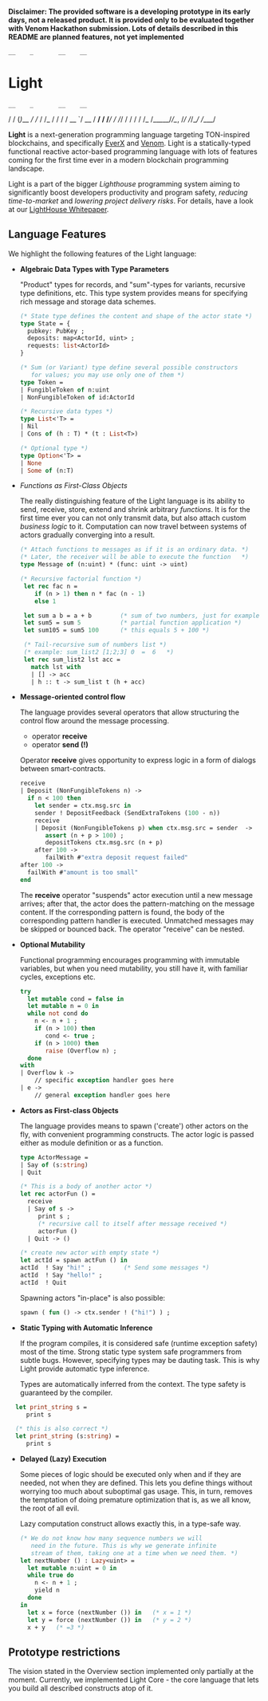 **Disclaimer: The provided software  is a developing prototype in its
early days, not a released product.  It is provided only to be
evaluated together with  Venom Hackathon submission.   Lots of  details
described in this README are planned features, not yet implemented**

    __    _       __    __
# Light

    __    _       __    __
   / /   (_)___ _/ /_  / /_
  / /   / / __ `/ __ \/ __/
 / /___/ / /_/ / / / / /_
/_____/_/\__, /_/ /_/\__/
        /____/


**Light**   is  a   next-generation  programming   language  targeting
TON-inspired blockchains, and specifically [EverX](https://everscale.network/)
and [Venom](https://venom.network/). Light is
a   statically-typed  functional   reactive  actor-based   programming
language with  lots of features  coming for the  first time ever  in a
modern blockchain programming landscape.

Light  is a  part of the bigger _Lighthouse_  programming system  aiming to
significantly boost developers productivity and program safety,
_reducing time-to-market_ and _lowering project delivery risks_.
For details, have a look at our [LightHouse Whitepaper](https://docs.google.com/document/d/1v5oPb1T8g-Vd-OBStiSlsjDg3VuqJCJdq3loqoc8KoY/edit#).

## Language Features

We highlight the following features of the Light language:

* **Algebraic Data Types with Type Parameters**

  "Product" types for records,  and "sum"-types for variants, recursive
  type  definitions,   etc.  This  type  system   provides  means  for
  specifying rich message and storage data schemes.

  ```OCaml
  (* State type defines the content and shape of the actor state *)
  type State = {
    pubkey: PubKey ;
    deposits: map<ActorId, uint> ;
    requests: list<ActorId>
  }

  (* Sum (or Variant) type define several possible constructors
     for values; you may use only one of them *)
  type Token =
  | FungibleToken of n:uint
  | NonFungibleToken of id:ActorId

  (* Recursive data types *)
  type List<'T> =
  | Nil
  | Cons of (h : T) * (t : List<T>)

  (* Optional type *)
  type Option<'T> =
  | None
  | Some of (n:T)
  ```

* *Functions as First-Class Objects*

  The  really distinguishing  feature  of the  Light  language is  its
  ability  to  send,  receive,  store,  extend  and  shrink  arbitrary
  *functions*.   It is  for  the  first time  ever  you  can not  only
  transmit  data,  but also  attach  custom  *business logic*  to  it.
  Computation  can  now travel  between  systems  of actors  gradually
  converging into a result.

  ```OCaml
  (* Attach functions to messages as if it is an ordinary data. *)
  (* Later, the receiver will be able to execute the function   *)
  type Message of (n:uint) * (func: uint -> uint)

  (* Recursive factorial function *)
   let rec fac n =
      if (n > 1) then n * fac (n - 1)
      else 1

   let sum a b = a + b        (* sum of two numbers, just for example *)
   let sum5 = sum 5           (* partial function application *)
   let sum105 = sum5 100      (* this equals 5 + 100 *)

   (* Tail-recursive sum of numbers list *)
   (* example: sum_list2 [1;2;3] 0  =  6   *)
   let rec sum_list2 lst acc =
     match lst with
     | [] -> acc
     | h :: t -> sum_list t (h + acc)
  ```

* **Message-oriented control flow**

  The language  provides several operators that  allow structuring the
  control flow around the message processing.
  - operator **receive**
  - operator **send (!)**

  Operator **receive** gives opportunity to express logic in a form of dialogs
  between smart-contracts.

  ```OCaml
  receive
  | Deposit (NonFungibleTokens n) ->
    if n < 100 then
      let sender = ctx.msg.src in
      sender ! DepositFeedback (SendExtraTokens (100 - n))
      receive
      | Deposit (NonFungibleTokens p) when ctx.msg.src = sender  ->
         assert (n + p > 100) ;
         depositTokens ctx.msg.src (n + p)
      after 100 ->
         failWith #"extra deposit request failed"
  after 100 ->
    failWith #"amount is too small"
  end
  ```

  The **receive** operator "suspends" actor  execution until a new message
  arrives;  after  that, the  actor  does  the pattern-matching  on  the
  message content.  If the corresponding  pattern is found, the  body of
  the corresponding pattern handler  is executed. Unmatched messages may
  be skipped or bounced back. The operator "receive" can be nested.

* **Optional Mutability**

  Functional   programming  encourages   programming  with   immutable
  variables, but  when you  need mutability, you  still have  it, with
  familiar cycles, exceptions etc.

  ```OCaml
  try
    let mutable cond = false in
    let mutable n = 0 in
    while not cond do
      n <- n + 1 ;
      if (n > 100) then
         cond <- true ;
      if (n > 1000) then
         raise (Overflow n) ;
    done
  with
  | Overflow k ->
      // specific exception handler goes here
  | e ->
      // general exception handler goes here
  ```

* **Actors as First-class Objects**

   The language provides means to spawn ('create') other actors on the
   fly,  with convenient  programming constructs.  The actor  logic is
   passed either as module definition or as a function.

   ```OCaml
   type ActorMessage =
   | Say of (s:string)
   | Quit

   (* This is a body of another actor *)
   let rec actorFun () =
     receive
     | Say of s ->
        print s ;
        (* recursive call to itself after message received *)
        actorFun ()
     | Quit -> ()

   (* create new actor with empty state *)
   let actId = spawn actFun () in
   actId  ! Say "hi!" ;         (* Send some messages *)
   actId  ! Say "hello!" ;
   actId  ! Quit

   ```

   Spawning actors "in-place" is also possible:
   ```OCaml
   spawn ( fun () -> ctx.sender ! ("hi!") ) ;
   ```


* **Static Typing with Automatic Inference**

  If the program compiles, it is considered safe (runtime exception safety)
  most of the time. Strong static type system safe programmers from subtle bugs.
  However, specifying types may be dauting task. This is why Light provide
  automatic type inference.

  Types are automatically  inferred from the context.  The type safety
  is guaranteed by the compiler.

```OCaml
  let print_string s =
     print s

  (* this is also correct *)
  let print_string (s:string) =
     print s
```

* **Delayed (Lazy) Execution**

  Some pieces  of logic should be  executed only when and  if they are
  needed,  not when  they are  defined.  This  lets you  define things
  without worrying too much about suboptimal gas usage. This, in turn,
  removes the temptation  of doing premature optimization  that is, as
  we all know, the root of all evil.

  Lazy computation construct allows exactly this, in a type-safe way.

  ```OCaml
  (* We do not know how many sequence numbers we will
     need in the future. This is why we generate infinite
     stream of them, taking one at a time when we need them. *)
  let nextNumber () : Lazy<uint> =
    let mutable n:uint = 0 in
    while true do
      n <- n + 1 ;
      yield n
    done
  in
    let x = force (nextNumber ()) in   (* x = 1 *)
    let y = force (nextNumber ()) in   (* y = 2 *)
    x + y   (* =3 *)
  ```

## Prototype restrictions

The vision stated  in the Overview section  implemented only partially
at  the moment.   Currently,  we  implemented Light  Core  - the  core
language that lets you build all described constructs atop of it.

